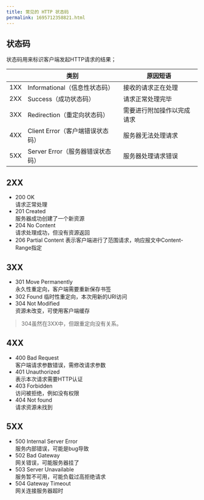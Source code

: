 ```yaml
---
title: 常见的 HTTP 状态码
permalink: 1695712358821.html
---
```


## 状态码

状态码用来标识客户端发起HTTP请求的结果；

|  | 类别 | 原因短语 |
| ----- | --------- | ----------- |
| 1XX | Informational（信息性状态码） | 接收的请求正在处理 |
| 2XX  | Success（成功状态码） | 请求正常处理完毕 |
| 3XX  | Redirection（重定向状态码） | 需要进行附加操作以完成请求 |
| 4XX  | Client Error（客户端错误状态码） | 服务器无法处理请求 |
| 5XX  | Server Error（服务器错误状态码） | 服务器处理请求错误 |

## 2XX

- 200 OK  
请求正常处理
- 201 Created  
服务器成功创建了一个新资源
- 204 No Content  
请求处理成功，但没有资源返回
- 206 Partial Content
表示客户端进行了范围请求，响应报文中Content-Range指定

## 3XX

- 301 Move Permanently  
永久性重定向，客户端需要重新保存书签
- 302 Found
临时性重定向，本次用新的URI访问
- 304 Not Modified  
资源未改变，可使用客户端缓存

> 304虽然在3XX中，但跟重定向没有关系。

## 4XX

- 400 Bad Request  
客户端请求参数错误，需修改请求参数
- 401 Unauthorized  
表示本次请求需要HTTP认证
- 403 Forbidden  
访问被拒绝，例如没有权限
- 404 Not found  
请求资源未找到

## 5XX

- 500 Internal Server Error  
服务内部错误，可能是bug导致
- 502 Bad Gateway  
网关错误，可能服务器挂了
- 503 Server Unavailable  
服务暂不可用，可能负载过高拒绝请求
- 504 Gateway Timeout  
网关连接服务器超时